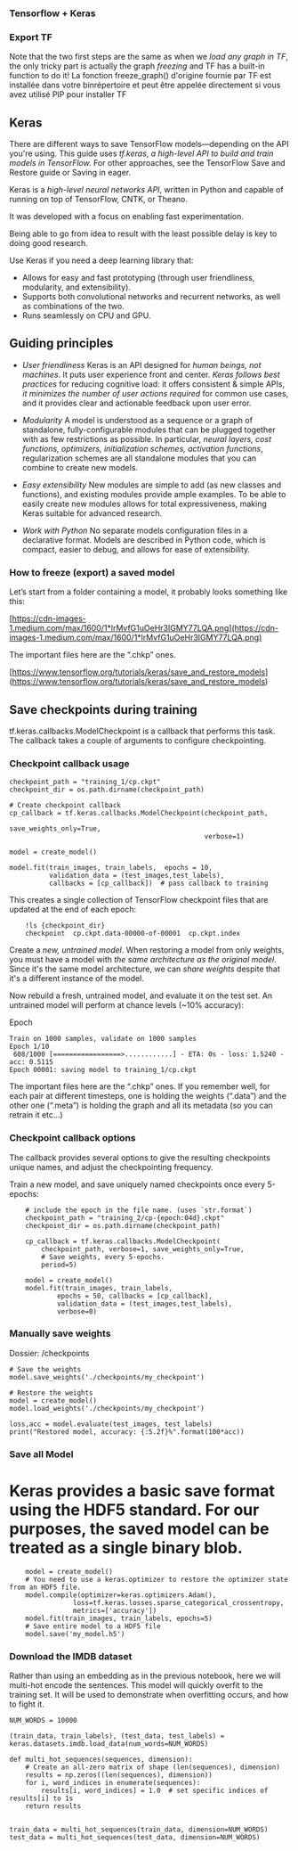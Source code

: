 ### Tensorflow + Keras

### Export TF 

Note that the two first steps are the same as when we *load any graph in TF*, 
the only tricky part is actually the graph *freezing* and TF has a built-in function to do it!
La fonction freeze_graph() d'origine fournie par TF est installée dans votre binrépertoire et peut être appelée directement si vous avez utilisé PIP pour installer TF


## Keras

There are different ways to save TensorFlow models—depending on the API you're using. 
This guide uses *tf.keras*, *a high-level API to build and train models in TensorFlow.* 
For other approaches, see the TensorFlow Save and Restore guide or Saving in eager.

Keras is a *high-level neural networks API*, written in Python and capable of running on top of TensorFlow, CNTK, or Theano. 

It was developed with a focus on enabling fast experimentation. 

Being able to go from idea to result with the least possible delay is key to doing good research.


Use Keras if you need a deep learning library that:

+ Allows for easy and fast prototyping (through user friendliness, modularity, and extensibility).
+ Supports both convolutional networks and recurrent networks, as well as combinations of the two.
+ Runs seamlessly on CPU and GPU.

## Guiding principles


+ *User friendliness* Keras is an API designed for *human beings, not machines*. 
It puts user experience front and center. *Keras follows best practices* for reducing cognitive load: it offers consistent & simple APIs, *it minimizes the number of user actions required* for common use cases, and it provides clear and actionable feedback upon user error.

+ *Modularity* A model is understood as a sequence or a graph of standalone, fully-configurable modules that can be plugged together with as few restrictions as possible. In particular, *neural layers, cost functions, optimizers, initialization schemes, activation functions*, regularization schemes are all standalone modules that you can combine to create new models.

+ *Easy extensibility* New modules are simple to add (as new classes and functions), and existing modules provide ample examples. To be able to easily create new modules allows for total expressiveness, making Keras suitable for advanced research.

+ *Work with Python* No separate models configuration files in a declarative format. Models are described in Python code, which is compact, easier to debug, and allows for ease of extensibility.


### How to freeze (export) a saved model

Let’s start from a folder containing a model, it probably looks something like this:


[https://cdn-images-1.medium.com/max/1600/1*lrMvfG1uOeHr3IGMY77LQA.png](https://cdn-images-1.medium.com/max/1600/1*lrMvfG1uOeHr3IGMY77LQA.png)



The important files here are the “.chkp” ones.


[https://www.tensorflow.org/tutorials/keras/save_and_restore_models]
(https://www.tensorflow.org/tutorials/keras/save_and_restore_models)



## Save checkpoints during training

tf.keras.callbacks.ModelCheckpoint is a callback that performs this task. The callback takes a couple of arguments to configure checkpointing.

### Checkpoint callback usage

```
checkpoint_path = "training_1/cp.ckpt"
checkpoint_dir = os.path.dirname(checkpoint_path)

# Create checkpoint callback
cp_callback = tf.keras.callbacks.ModelCheckpoint(checkpoint_path, 
                                                 save_weights_only=True,
                                                 verbose=1)

model = create_model()

model.fit(train_images, train_labels,  epochs = 10, 
          validation_data = (test_images,test_labels),
          callbacks = [cp_callback])  # pass callback to training

```


This creates a single collection of TensorFlow checkpoint files that are updated at the end of each epoch:

```
    !ls {checkpoint_dir}
    checkpoint  cp.ckpt.data-00000-of-00001  cp.ckpt.index
```

Create a *new, untrained model*. When restoring a model from only weights, you must have a model with *the same architecture as the original model*. 
Since it's the same model architecture, we can *share weights* despite that it's a different instance of the model.

Now rebuild a fresh, untrained model, and evaluate it on the test set. An untrained model will perform at chance levels (~10% accuracy):


Epoch

```
Train on 1000 samples, validate on 1000 samples
Epoch 1/10
 608/1000 [=================>............] - ETA: 0s - loss: 1.5240 - acc: 0.5115
Epoch 00001: saving model to training_1/cp.ckpt
```


The important files here are the “.chkp” ones. If you remember well, for each pair at different timesteps, one is holding the weights (“.data”) and the other one (“.meta”) is holding the graph and all its metadata (so you can retrain it etc…)


### Checkpoint callback options

The callback provides several options to give the resulting checkpoints unique names, and adjust the checkpointing frequency.

Train a new model, and save uniquely named checkpoints once every 5-epochs:

```
    # include the epoch in the file name. (uses `str.format`)
    checkpoint_path = "training_2/cp-{epoch:04d}.ckpt"
    checkpoint_dir = os.path.dirname(checkpoint_path)

    cp_callback = tf.keras.callbacks.ModelCheckpoint(
        checkpoint_path, verbose=1, save_weights_only=True,
        # Save weights, every 5-epochs.
        period=5)

    model = create_model()
    model.fit(train_images, train_labels,
            epochs = 50, callbacks = [cp_callback],
            validation_data = (test_images,test_labels),
            verbose=0)
```


### Manually save weights

Dossier: /checkpoints
```
# Save the weights
model.save_weights('./checkpoints/my_checkpoint')

# Restore the weights
model = create_model()
model.load_weights('./checkpoints/my_checkpoint')

loss,acc = model.evaluate(test_images, test_labels)
print("Restored model, accuracy: {:5.2f}%".format(100*acc))
```


### Save all Model

# Keras provides a basic save format using the HDF5 standard. For our purposes, the saved model can be treated as a single binary blob.


```
    model = create_model()
    # You need to use a keras.optimizer to restore the optimizer state from an HDF5 file.
    model.compile(optimizer=keras.optimizers.Adam(), 
                loss=tf.keras.losses.sparse_categorical_crossentropy,
                metrics=['accuracy'])
    model.fit(train_images, train_labels, epochs=5)
    # Save entire model to a HDF5 file
    model.save('my_model.h5')
```


### Download the IMDB dataset


Rather than using an embedding as in the previous notebook, here we will multi-hot encode the sentences. This model will quickly overfit to the training set. It will be used to demonstrate when overfitting occurs, and how to fight it.

```
NUM_WORDS = 10000

(train_data, train_labels), (test_data, test_labels) = keras.datasets.imdb.load_data(num_words=NUM_WORDS)

def multi_hot_sequences(sequences, dimension):
    # Create an all-zero matrix of shape (len(sequences), dimension)
    results = np.zeros((len(sequences), dimension))
    for i, word_indices in enumerate(sequences):
        results[i, word_indices] = 1.0  # set specific indices of results[i] to 1s
    return results


train_data = multi_hot_sequences(train_data, dimension=NUM_WORDS)
test_data = multi_hot_sequences(test_data, dimension=NUM_WORDS)
```
